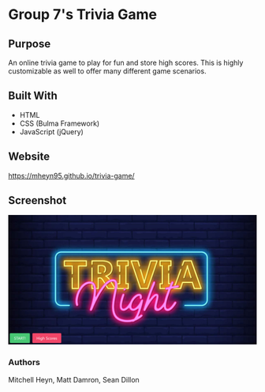 # Group 7's Trivia Game

## Purpose

An online trivia game to play for fun and store high scores. This is highly customizable as well to offer many different game scenarios.

## Built With

- HTML
- CSS (Bulma Framework)
- JavaScript (jQuery)

## Website

https://mheyn95.github.io/trivia-game/

## Screenshot

![Trivia Game Screen Shot](./assets/images/Screenshot.png "Trivia Game Screen Shot")

### Authors

Mitchell Heyn, Matt Damron, Sean Dillon
